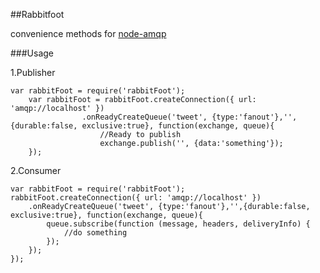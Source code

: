 ##Rabbitfoot

convenience methods for [node-amqp](https://github.com/postwait/node-amqp)   

###Usage

1.Publisher

```
var rabbitFoot = require('rabbitFoot');       
	var rabbitFoot = rabbitFoot.createConnection({ url: 'amqp://localhost' })       
				.onReadyCreateQueue('tweet', {type:'fanout'},'',{durable:false, exclusive:true}, function(exchange, queue){      
					//Ready to publish   
					exchange.publish('', {data:'something'});   	
	});
```

2.Consumer

```
var rabbitFoot = require('rabbitFoot');         
rabbitFoot.createConnection({ url: 'amqp://localhost' })          
	.onReadyCreateQueue('tweet', {type:'fanout'},'',{durable:false, exclusive:true}, function(exchange, queue){        			 
		queue.subscribe(function (message, headers, deliveryInfo) {     
			//do something    
		});   
	});  
});
```